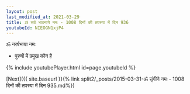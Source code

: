 ```yaml
---
layout: post
last_modified_at: 2021-03-29
title: ॐ सर्व भावनाये नमः - 1008 दिनों की तपस्या में दिन 936
youtubeId: NIEOGN1xjP4
---
```

 
 
 ॐ नरर्षभाया नमः  
 
 -  पुरुषों में प्रमुख कौन है 
 
  
 
  
 
 
 
 
 
 


{% include youtubePlayer.html id=page.youtubeId %}
 
[Next]({{ site.baseurl }}{% link  split2/_posts/2015-03-31-ॐ सृंगीने नमः - 1008 दिनों की तपस्या में दिन 935.md%})
 
